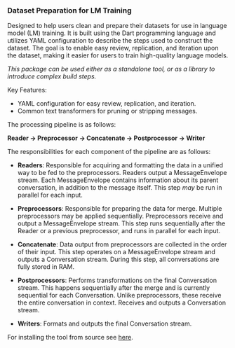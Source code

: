 ### Dataset Preparation for LM Training

Designed to help users clean and prepare their datasets for use in language model (LM) training. It is
built using the Dart programming language and utilizes YAML configuration to describe the steps used to construct the
dataset. The goal is to enable easy review, replication, and iteration upon the dataset, making it easier for users to
train high-quality language models.

*This package can be used either as a standalone tool, or as a library to introduce complex build steps.*

Key Features:

- YAML configuration for easy review, replication, and iteration.
- Common text transformers for pruning or stripping messages.

The processing pipeline is as follows:

**Reader -> Preprocessor -> Concatenate -> Postprocessor -> Writer**

The responsibilities for each component of the pipeline are as follows:

- **Readers**: Responsible for acquiring and formatting the data in a unified way to be fed to the preprocessors.
  Readers output a MessageEnvelope stream. Each MessageEnvelope contains information about its parent conversation, in
  addition to the message itself. This step *may* be run in parallel for each input.


- **Preprocessors**: Responsible for preparing the data for merge. Multiple preprocessors may be applied sequentially.
  Preprocessors receive and output a MessageEnvelope stream. This step runs sequentially after the Reader or a previous
  preprocessor, and runs in parallel for each input.


- **Concatenate**: Data output from preprocessors are collected in the order of their input. This step operates on a
  MessageEnvelope stream and outputs a Conversation stream. During this step, all conversations are fully stored in RAM.


- **Postprocessors**: Performs transformations on the final Conversation stream. This happens sequentially after the
  merge and is currently sequential for each Conversation. Unlike preprocessors, these receive the entire conversation
  in context. Receives and outputs a Conversation stream.


- **Writers**: Formats and outputs the final Conversation stream.

For installing the tool from source see [here](https://github.com/Justin42/dsbuild/wiki/Install).
